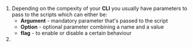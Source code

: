 1. Depending on the compexity of your **CLI** you usually have parameters to pass to the scripts which can either be:
   - **Argument** - mandatory parameter that's passed to the script
   - **Option** - optional parameter combining a name and a value
   - **flag** - to enable or disable a certain behaviour
2. 